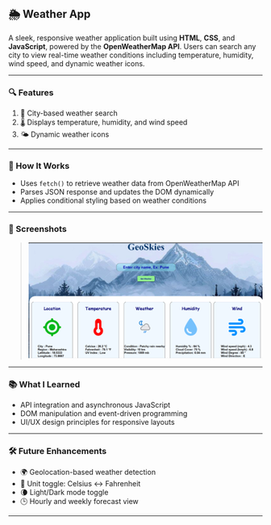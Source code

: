 ## 🌦️ Weather App
A sleek, responsive weather application built using **HTML**, **CSS**, and **JavaScript**, powered by the **OpenWeatherMap API**. Users can search any city to view real-time weather conditions including temperature, humidity, wind speed, and dynamic weather icons.

---

### 🔍 Features
1) 🔎 City-based weather search  
2) 🌡️ Displays temperature, humidity, and wind speed  
3) 🌤️ Dynamic weather icons  

---

### 🚀 How It Works
- Uses `fetch()` to retrieve weather data from OpenWeatherMap API  
- Parses JSON response and updates the DOM dynamically  
- Applies conditional styling based on weather conditions

---

### 📸 Screenshots
> ![Website Image](image.png)

---

### 📚 What I Learned
- API integration and asynchronous JavaScript  
- DOM manipulation and event-driven programming  
- UI/UX design principles for responsive layouts

---

### 🛠️ Future Enhancements
- 🌍 Geolocation-based weather detection  
- 🔁 Unit toggle: Celsius ↔ Fahrenheit  
- 🌘 Light/Dark mode toggle  
- 🕒 Hourly and weekly forecast view

---